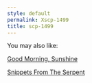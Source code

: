 ```yaml
---
style: default
permalink: Xscp-1499
title: scp-1499
---
```

You may also like:

[Good Morning, Sunshine](http://scp-wiki.net/wayward-intermission)

[Snippets From The Serpent](http://scp-wiki.net/snippetsfromtheserpent)
